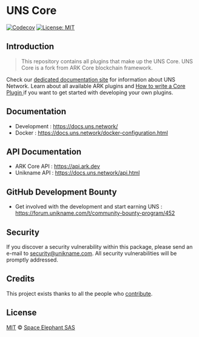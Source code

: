 # UNS Core

[![Codecov](https://badgen.now.sh/codecov/c/github/unik-name/uns-core)](https://codecov.io/gh/unik-name/uns-core)
[![License: MIT](https://badgen.now.sh/badge/license/MIT/green)](https://opensource.org/licenses/MIT)

## Introduction

> This repository contains all plugins that make up the UNS Core. UNS Core is a fork from ARK Core blockchain framework.

Check our [dedicated documentation site](https://docs.uns.network/) for information about UNS Network. Learn about all available ARK plugins and [How to write a Core Plugin
](https://learn.ark.dev/application-development/how-to-write-core-dapps) if you want to get started with developing your own plugins.

## Documentation

-   Development : https://docs.uns.network/
-   Docker : https://docs.uns.network/docker-configuration.html

## API Documentation

-   ARK Core API : https://api.ark.dev
-   Unikname API : https://docs.uns.network/api.html

## GitHub Development Bounty

-   Get involved with the development and start earning UNS : https://forum.unikname.com/t/community-bounty-program/452

## Security

If you discover a security vulnerability within this package, please send an e-mail to security@unikname.com. All security vulnerabilities will be promptly addressed.

## Credits

This project exists thanks to all the people who [contribute](../../contributors).

## License

[MIT](LICENSE) © [Space Elephant SAS](https://www.spacelephant.org/)
